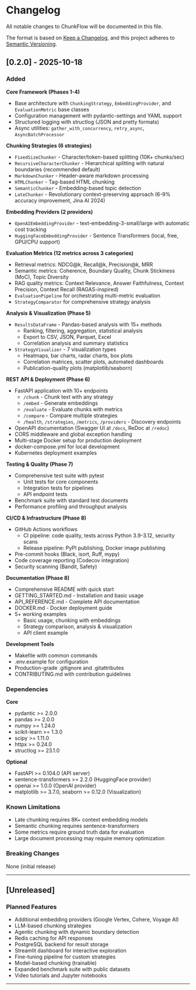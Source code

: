 # Changelog

All notable changes to ChunkFlow will be documented in this file.

The format is based on [Keep a Changelog](https://keepachangelog.com/en/1.0.0/),
and this project adheres to [Semantic Versioning](https://semver.org/spec/v2.0.0.html).

## [0.2.0] - 2025-10-18

### Added

**Core Framework (Phases 1-4)**
- Base architecture with `ChunkingStrategy`, `EmbeddingProvider`, and `EvaluationMetric` base classes
- Configuration management with pydantic-settings and YAML support
- Structured logging with structlog (JSON and pretty formats)
- Async utilities: `gather_with_concurrency`, `retry_async`, `AsyncBatchProcessor`

**Chunking Strategies (6 strategies)**
- `FixedSizeChunker` - Character/token-based splitting (10K+ chunks/sec)
- `RecursiveCharacterChunker` - Hierarchical splitting with natural boundaries (recommended default)
- `MarkdownChunker` - Header-aware markdown processing
- `HTMLChunker` - Tag-based HTML chunking
- `SemanticChunker` - Embedding-based topic detection
- `LateChunker` - Revolutionary context-preserving approach (6-9% accuracy improvement, Jina AI 2024)

**Embedding Providers (2 providers)**
- `OpenAIEmbeddingProvider` - text-embedding-3-small/large with automatic cost tracking
- `HuggingFaceEmbeddingProvider` - Sentence Transformers (local, free, GPU/CPU support)

**Evaluation Metrics (12 metrics across 3 categories)**
- Retrieval metrics: NDCG@k, Recall@k, Precision@k, MRR
- Semantic metrics: Coherence, Boundary Quality, Chunk Stickiness (MoC), Topic Diversity
- RAG quality metrics: Context Relevance, Answer Faithfulness, Context Precision, Context Recall (RAGAS-inspired)
- `EvaluationPipeline` for orchestrating multi-metric evaluation
- `StrategyComparator` for comprehensive strategy analysis

**Analysis & Visualization (Phase 5)**
- `ResultsDataFrame` - Pandas-based analysis with 15+ methods
  - Ranking, filtering, aggregation, statistical analysis
  - Export to CSV, JSON, Parquet, Excel
  - Correlation analysis and summary statistics
- `StrategyVisualizer` - 7 visualization types
  - Heatmaps, bar charts, radar charts, box plots
  - Correlation matrices, scatter plots, automated dashboards
  - Publication-quality plots (matplotlib/seaborn)

**REST API & Deployment (Phase 6)**
- FastAPI application with 10+ endpoints
  - `/chunk` - Chunk text with any strategy
  - `/embed` - Generate embeddings
  - `/evaluate` - Evaluate chunks with metrics
  - `/compare` - Compare multiple strategies
  - `/health`, `/strategies`, `/metrics`, `/providers` - Discovery endpoints
- OpenAPI documentation (Swagger UI at `/docs`, ReDoc at `/redoc`)
- CORS middleware and global exception handling
- Multi-stage Docker setup for production deployment
- docker-compose.yml for local development
- Kubernetes deployment examples

**Testing & Quality (Phase 7)**
- Comprehensive test suite with pytest
  - Unit tests for core components
  - Integration tests for pipelines
  - API endpoint tests
- Benchmark suite with standard test documents
- Performance profiling and throughput analysis

**CI/CD & Infrastructure (Phase 8)**
- GitHub Actions workflows
  - CI pipeline: code quality, tests across Python 3.9-3.12, security scans
  - Release pipeline: PyPI publishing, Docker image publishing
- Pre-commit hooks (Black, isort, Ruff, mypy)
- Code coverage reporting (Codecov integration)
- Security scanning (Bandit, Safety)

**Documentation (Phase 8)**
- Comprehensive README with quick start
- GETTING_STARTED.md - Installation and basic usage
- API_REFERENCE.md - Complete API documentation
- DOCKER.md - Docker deployment guide
- 5+ working examples
  - Basic usage, chunking with embeddings
  - Strategy comparison, analysis & visualization
  - API client example

**Development Tools**
- Makefile with common commands
- .env.example for configuration
- Production-grade .gitignore and .gitattributes
- CONTRIBUTING.md with contribution guidelines

### Dependencies

**Core**
- pydantic >= 2.0.0
- pandas >= 2.0.0
- numpy >= 1.24.0
- scikit-learn >= 1.3.0
- scipy >= 1.11.0
- httpx >= 0.24.0
- structlog >= 23.1.0

**Optional**
- FastAPI >= 0.104.0 (API server)
- sentence-transformers >= 2.2.0 (HuggingFace provider)
- openai >= 1.0.0 (OpenAI provider)
- matplotlib >= 3.7.0, seaborn >= 0.12.0 (Visualization)

### Known Limitations

- Late chunking requires 8K+ context embedding models
- Semantic chunking requires sentence-transformers
- Some metrics require ground truth data for evaluation
- Large document processing may require memory optimization

### Breaking Changes

None (initial release)

---

## [Unreleased]

### Planned Features

- Additional embedding providers (Google Vertex, Cohere, Voyage AI)
- LLM-based chunking strategies
- Agentic chunking with dynamic boundary detection
- Redis caching for API responses
- PostgreSQL backend for result storage
- Streamlit dashboard for interactive exploration
- Fine-tuning pipeline for custom strategies
- Model-based chunking (trainable)
- Expanded benchmark suite with public datasets
- Video tutorials and Jupyter notebooks

---

[0.1.0]: https://github.com/chunkflow/chunk-flow/releases/tag/v0.1.0
